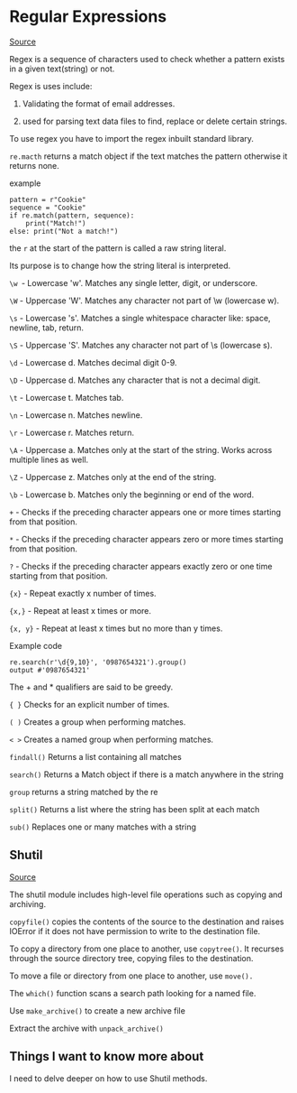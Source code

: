 # Regular Expressions

[Source](https://www.datacamp.com/community/tutorials/python-regular-expression-tutorial)

Regex is a sequence of characters used to check whether a pattern exists in a given text(string) or not.

Regex is uses include:

1. Validating the format of email addresses.

2. used for parsing text data files to find, replace or delete certain strings.

To use regex you have to import the regex inbuilt standard library.

`re.macth` returns a match object if the text matches the pattern otherwise it returns none.

example

```
pattern = r"Cookie"
sequence = "Cookie"
if re.match(pattern, sequence):
    print("Match!")
else: print("Not a match!")
```
the `r` at the start of the pattern is called a raw string literal. 

Its purpose is to change how the string literal is interpreted.

`\w `- Lowercase 'w'. Matches any single letter, digit, or underscore.

`\W` - Uppercase 'W'. Matches any character not part of \w (lowercase w).

`\s` - Lowercase 's'. Matches a single whitespace character like: space, newline, tab, return.

`\S` - Uppercase 'S'. Matches any character not part of \s (lowercase s).

`\d` - Lowercase d. Matches decimal digit 0-9.

`\D` - Uppercase d. Matches any character that is not a decimal digit.

`\t` - Lowercase t. Matches tab.

`\n` - Lowercase n. Matches newline.

`\r` - Lowercase r. Matches return.

`\A` - Uppercase a. Matches only at the start of the string. Works across multiple lines as well.

`\Z` - Uppercase z. Matches only at the end of the string.

`\b` - Lowercase b. Matches only the beginning or end of the word.

`+` - Checks if the preceding character appears one or more times starting from that position.

`*` - Checks if the preceding character appears zero or more times starting from that position.

`?` - Checks if the preceding character appears exactly zero or one time starting from that position.

`{x}` - Repeat exactly x number of times.

`{x,}` - Repeat at least x times or more.

`{x, y}` - Repeat at least x times but no more than y times.

Example code 
```
re.search(r'\d{9,10}', '0987654321').group()
output #'0987654321'
```

The + and * qualifiers are said to be greedy.

`{ }`	Checks for an explicit number of times.

`( )`	Creates a group when performing matches.

`< >`	Creates a named group when performing matches.

`findall()`	Returns a list containing all matches

`search()`	Returns a Match object if there is a match anywhere in the string

`group` returns a string matched by the re

`split()`	Returns a list where the string has been split at each match

`sub()`	Replaces one or many matches with a string

## Shutil

[Source](https://pymotw.com/3/shutil/)

The shutil module includes high-level file operations such as copying and archiving.

`copyfile()` copies the contents of the source to the destination and raises IOError if it does not have permission to write to the destination file.

 To copy a directory from one place to another, use `copytree()`. It recurses through the source directory tree, copying files to the destination.
 
To move a file or directory from one place to another, use `move().`

The `which()` function scans a search path looking for a named file.

Use `make_archive()` to create a new archive file

Extract the archive with `unpack_archive()`

## Things I want to know more about

I need to delve deeper on how to use Shutil methods.

